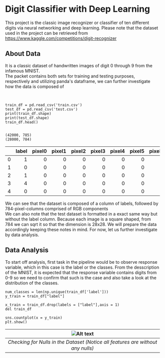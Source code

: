 # Digit Classifier with Deep Learning

This project is the classic image recognizer or classifier of ten different digits via neural networking and deep learning.
Please note that the dataset used in the project can be retrieved from <a href>https://www.kaggle.com/competitions/digit-recognizer

## About Data
<p>It is a classic dataset of handwritten images of digit 0 through 9 from the infamous MNIST.<br>
The packet contains both sets for training and testing purposes, respectively and utilizing panda's dataframe, we can further investigate how the data is composed of </p>
<br>
  
```python3
train_df = pd.read_csv('train.csv')
test_df = pd.read_csv('test.csv')
print(train_df.shape)
print(test_df.shape)
train_df.head()
  
```
```
(42000, 785)
(28000, 784)
```

  
|    |   label |   pixel0 |   pixel1 |   pixel2 |   pixel3 |   pixel4 |   pixel5 |   pixel6 |   pixel7 |   pixel8 |   pixel9 |   pixel10 |   pixel11 |   pixel12 |   pixel13 |   pixel14 |   pixel15 |   pixel16 |   pixel17 |   pixel18 |   pixel19 |   pixel20 |   pixel21 |   pixel22 |   pixel23 |   pixel24 |   pixel25 |   pixel26 |   pixel27 |   pixel28 |   pixel29 |   pixel30 |   pixel31 |   pixel32 |   pixel33 |   pixel34 |   pixel35 |   pixel36 |   pixel37 |   pixel38 |   pixel39 |   pixel40 |   pixel41 |   pixel42 |   pixel43 |   pixel44 |   pixel45 |   pixel46 |   pixel47 |   pixel48 |   pixel49 |   pixel50 |   pixel51 |   pixel52 |   pixel53 |   pixel54 |   pixel55 |   pixel56 |   pixel57 |   pixel58 |   pixel59 |   pixel60 |   pixel61 |   pixel62 |   pixel63 |   pixel64 |   pixel65 |   pixel66 |   pixel67 |   pixel68 |   pixel69 |   pixel70 |   pixel71 |   pixel72 |   pixel73 |   pixel74 |   pixel75 |   pixel76 |   pixel77 |   pixel78 |   pixel79 |   pixel80 |   pixel81 |   pixel82 |   pixel83 |   pixel84 |   pixel85 |   pixel86 |   pixel87 |   pixel88 |   pixel89 |   pixel90 |   pixel91 |   pixel92 |   pixel93 |   pixel94 |   pixel95 |   pixel96 |   pixel97 |   pixel98 |   pixel99 |   pixel100 |   pixel101 |   pixel102 |   pixel103 |   pixel104 |   pixel105 |   pixel106 |   pixel107 |   pixel108 |   pixel109 |   pixel110 |   pixel111 |   pixel112 |   pixel113 |   pixel114 |   pixel115 |   pixel116 |   pixel117 |   pixel118 |   pixel119 |   pixel120 |   pixel121 |   pixel122 |   pixel123 |   pixel124 |   pixel125 |   pixel126 |   pixel127 |   pixel128 |   pixel129 |   pixel130 |   pixel131 |   pixel132 |   pixel133 |   pixel134 |   pixel135 |   pixel136 |   pixel137 |   pixel138 |   pixel139 |   pixel140 |   pixel141 |   pixel142 |   pixel143 |   pixel144 |   pixel145 |   pixel146 |   pixel147 |   pixel148 |   pixel149 |   pixel150 |   pixel151 |   pixel152 |   pixel153 |   pixel154 |   pixel155 |   pixel156 |   pixel157 |   pixel158 |   pixel159 |   pixel160 |   pixel161 |   pixel162 |   pixel163 |   pixel164 |   pixel165 |   pixel166 |   pixel167 |   pixel168 |   pixel169 |   pixel170 |   pixel171 |   pixel172 |   pixel173 |   pixel174 |   pixel175 |   pixel176 |   pixel177 |   pixel178 |   pixel179 |   pixel180 |   pixel181 |   pixel182 |   pixel183 |   pixel184 |   pixel185 |   pixel186 |   pixel187 |   pixel188 |   pixel189 |   pixel190 |   pixel191 |   pixel192 |   pixel193 |   pixel194 |   pixel195 |   pixel196 |   pixel197 |   pixel198 |   pixel199 |   pixel200 |   pixel201 |   pixel202 |   pixel203 |   pixel204 |   pixel205 |   pixel206 |   pixel207 |   pixel208 |   pixel209 |   pixel210 |   pixel211 |   pixel212 |   pixel213 |   pixel214 |   pixel215 |   pixel216 |   pixel217 |   pixel218 |   pixel219 |   pixel220 |   pixel221 |   pixel222 |   pixel223 |   pixel224 |   pixel225 |   pixel226 |   pixel227 |   pixel228 |   pixel229 |   pixel230 |   pixel231 |   pixel232 |   pixel233 |   pixel234 |   pixel235 |   pixel236 |   pixel237 |   pixel238 |   pixel239 |   pixel240 |   pixel241 |   pixel242 |   pixel243 |   pixel244 |   pixel245 |   pixel246 |   pixel247 |   pixel248 |   pixel249 |   pixel250 |   pixel251 |   pixel252 |   pixel253 |   pixel254 |   pixel255 |   pixel256 |   pixel257 |   pixel258 |   pixel259 |   pixel260 |   pixel261 |   pixel262 |   pixel263 |   pixel264 |   pixel265 |   pixel266 |   pixel267 |   pixel268 |   pixel269 |   pixel270 |   pixel271 |   pixel272 |   pixel273 |   pixel274 |   pixel275 |   pixel276 |   pixel277 |   pixel278 |   pixel279 |   pixel280 |   pixel281 |   pixel282 |   pixel283 |   pixel284 |   pixel285 |   pixel286 |   pixel287 |   pixel288 |   pixel289 |   pixel290 |   pixel291 |   pixel292 |   pixel293 |   pixel294 |   pixel295 |   pixel296 |   pixel297 |   pixel298 |   pixel299 |   pixel300 |   pixel301 |   pixel302 |   pixel303 |   pixel304 |   pixel305 |   pixel306 |   pixel307 |   pixel308 |   pixel309 |   pixel310 |   pixel311 |   pixel312 |   pixel313 |   pixel314 |   pixel315 |   pixel316 |   pixel317 |   pixel318 |   pixel319 |   pixel320 |   pixel321 |   pixel322 |   pixel323 |   pixel324 |   pixel325 |   pixel326 |   pixel327 |   pixel328 |   pixel329 |   pixel330 |   pixel331 |   pixel332 |   pixel333 |   pixel334 |   pixel335 |   pixel336 |   pixel337 |   pixel338 |   pixel339 |   pixel340 |   pixel341 |   pixel342 |   pixel343 |   pixel344 |   pixel345 |   pixel346 |   pixel347 |   pixel348 |   pixel349 |   pixel350 |   pixel351 |   pixel352 |   pixel353 |   pixel354 |   pixel355 |   pixel356 |   pixel357 |   pixel358 |   pixel359 |   pixel360 |   pixel361 |   pixel362 |   pixel363 |   pixel364 |   pixel365 |   pixel366 |   pixel367 |   pixel368 |   pixel369 |   pixel370 |   pixel371 |   pixel372 |   pixel373 |   pixel374 |   pixel375 |   pixel376 |   pixel377 |   pixel378 |   pixel379 |   pixel380 |   pixel381 |   pixel382 |   pixel383 |   pixel384 |   pixel385 |   pixel386 |   pixel387 |   pixel388 |   pixel389 |   pixel390 |   pixel391 |   pixel392 |   pixel393 |   pixel394 |   pixel395 |   pixel396 |   pixel397 |   pixel398 |   pixel399 |   pixel400 |   pixel401 |   pixel402 |   pixel403 |   pixel404 |   pixel405 |   pixel406 |   pixel407 |   pixel408 |   pixel409 |   pixel410 |   pixel411 |   pixel412 |   pixel413 |   pixel414 |   pixel415 |   pixel416 |   pixel417 |   pixel418 |   pixel419 |   pixel420 |   pixel421 |   pixel422 |   pixel423 |   pixel424 |   pixel425 |   pixel426 |   pixel427 |   pixel428 |   pixel429 |   pixel430 |   pixel431 |   pixel432 |   pixel433 |   pixel434 |   pixel435 |   pixel436 |   pixel437 |   pixel438 |   pixel439 |   pixel440 |   pixel441 |   pixel442 |   pixel443 |   pixel444 |   pixel445 |   pixel446 |   pixel447 |   pixel448 |   pixel449 |   pixel450 |   pixel451 |   pixel452 |   pixel453 |   pixel454 |   pixel455 |   pixel456 |   pixel457 |   pixel458 |   pixel459 |   pixel460 |   pixel461 |   pixel462 |   pixel463 |   pixel464 |   pixel465 |   pixel466 |   pixel467 |   pixel468 |   pixel469 |   pixel470 |   pixel471 |   pixel472 |   pixel473 |   pixel474 |   pixel475 |   pixel476 |   pixel477 |   pixel478 |   pixel479 |   pixel480 |   pixel481 |   pixel482 |   pixel483 |   pixel484 |   pixel485 |   pixel486 |   pixel487 |   pixel488 |   pixel489 |   pixel490 |   pixel491 |   pixel492 |   pixel493 |   pixel494 |   pixel495 |   pixel496 |   pixel497 |   pixel498 |   pixel499 |   pixel500 |   pixel501 |   pixel502 |   pixel503 |   pixel504 |   pixel505 |   pixel506 |   pixel507 |   pixel508 |   pixel509 |   pixel510 |   pixel511 |   pixel512 |   pixel513 |   pixel514 |   pixel515 |   pixel516 |   pixel517 |   pixel518 |   pixel519 |   pixel520 |   pixel521 |   pixel522 |   pixel523 |   pixel524 |   pixel525 |   pixel526 |   pixel527 |   pixel528 |   pixel529 |   pixel530 |   pixel531 |   pixel532 |   pixel533 |   pixel534 |   pixel535 |   pixel536 |   pixel537 |   pixel538 |   pixel539 |   pixel540 |   pixel541 |   pixel542 |   pixel543 |   pixel544 |   pixel545 |   pixel546 |   pixel547 |   pixel548 |   pixel549 |   pixel550 |   pixel551 |   pixel552 |   pixel553 |   pixel554 |   pixel555 |   pixel556 |   pixel557 |   pixel558 |   pixel559 |   pixel560 |   pixel561 |   pixel562 |   pixel563 |   pixel564 |   pixel565 |   pixel566 |   pixel567 |   pixel568 |   pixel569 |   pixel570 |   pixel571 |   pixel572 |   pixel573 |   pixel574 |   pixel575 |   pixel576 |   pixel577 |   pixel578 |   pixel579 |   pixel580 |   pixel581 |   pixel582 |   pixel583 |   pixel584 |   pixel585 |   pixel586 |   pixel587 |   pixel588 |   pixel589 |   pixel590 |   pixel591 |   pixel592 |   pixel593 |   pixel594 |   pixel595 |   pixel596 |   pixel597 |   pixel598 |   pixel599 |   pixel600 |   pixel601 |   pixel602 |   pixel603 |   pixel604 |   pixel605 |   pixel606 |   pixel607 |   pixel608 |   pixel609 |   pixel610 |   pixel611 |   pixel612 |   pixel613 |   pixel614 |   pixel615 |   pixel616 |   pixel617 |   pixel618 |   pixel619 |   pixel620 |   pixel621 |   pixel622 |   pixel623 |   pixel624 |   pixel625 |   pixel626 |   pixel627 |   pixel628 |   pixel629 |   pixel630 |   pixel631 |   pixel632 |   pixel633 |   pixel634 |   pixel635 |   pixel636 |   pixel637 |   pixel638 |   pixel639 |   pixel640 |   pixel641 |   pixel642 |   pixel643 |   pixel644 |   pixel645 |   pixel646 |   pixel647 |   pixel648 |   pixel649 |   pixel650 |   pixel651 |   pixel652 |   pixel653 |   pixel654 |   pixel655 |   pixel656 |   pixel657 |   pixel658 |   pixel659 |   pixel660 |   pixel661 |   pixel662 |   pixel663 |   pixel664 |   pixel665 |   pixel666 |   pixel667 |   pixel668 |   pixel669 |   pixel670 |   pixel671 |   pixel672 |   pixel673 |   pixel674 |   pixel675 |   pixel676 |   pixel677 |   pixel678 |   pixel679 |   pixel680 |   pixel681 |   pixel682 |   pixel683 |   pixel684 |   pixel685 |   pixel686 |   pixel687 |   pixel688 |   pixel689 |   pixel690 |   pixel691 |   pixel692 |   pixel693 |   pixel694 |   pixel695 |   pixel696 |   pixel697 |   pixel698 |   pixel699 |   pixel700 |   pixel701 |   pixel702 |   pixel703 |   pixel704 |   pixel705 |   pixel706 |   pixel707 |   pixel708 |   pixel709 |   pixel710 |   pixel711 |   pixel712 |   pixel713 |   pixel714 |   pixel715 |   pixel716 |   pixel717 |   pixel718 |   pixel719 |   pixel720 |   pixel721 |   pixel722 |   pixel723 |   pixel724 |   pixel725 |   pixel726 |   pixel727 |   pixel728 |   pixel729 |   pixel730 |   pixel731 |   pixel732 |   pixel733 |   pixel734 |   pixel735 |   pixel736 |   pixel737 |   pixel738 |   pixel739 |   pixel740 |   pixel741 |   pixel742 |   pixel743 |   pixel744 |   pixel745 |   pixel746 |   pixel747 |   pixel748 |   pixel749 |   pixel750 |   pixel751 |   pixel752 |   pixel753 |   pixel754 |   pixel755 |   pixel756 |   pixel757 |   pixel758 |   pixel759 |   pixel760 |   pixel761 |   pixel762 |   pixel763 |   pixel764 |   pixel765 |   pixel766 |   pixel767 |   pixel768 |   pixel769 |   pixel770 |   pixel771 |   pixel772 |   pixel773 |   pixel774 |   pixel775 |   pixel776 |   pixel777 |   pixel778 |   pixel779 |   pixel780 |   pixel781 |   pixel782 |   pixel783 |
|---:|--------:|---------:|---------:|---------:|---------:|---------:|---------:|---------:|---------:|---------:|---------:|----------:|----------:|----------:|----------:|----------:|----------:|----------:|----------:|----------:|----------:|----------:|----------:|----------:|----------:|----------:|----------:|----------:|----------:|----------:|----------:|----------:|----------:|----------:|----------:|----------:|----------:|----------:|----------:|----------:|----------:|----------:|----------:|----------:|----------:|----------:|----------:|----------:|----------:|----------:|----------:|----------:|----------:|----------:|----------:|----------:|----------:|----------:|----------:|----------:|----------:|----------:|----------:|----------:|----------:|----------:|----------:|----------:|----------:|----------:|----------:|----------:|----------:|----------:|----------:|----------:|----------:|----------:|----------:|----------:|----------:|----------:|----------:|----------:|----------:|----------:|----------:|----------:|----------:|----------:|----------:|----------:|----------:|----------:|----------:|----------:|----------:|----------:|----------:|----------:|----------:|-----------:|-----------:|-----------:|-----------:|-----------:|-----------:|-----------:|-----------:|-----------:|-----------:|-----------:|-----------:|-----------:|-----------:|-----------:|-----------:|-----------:|-----------:|-----------:|-----------:|-----------:|-----------:|-----------:|-----------:|-----------:|-----------:|-----------:|-----------:|-----------:|-----------:|-----------:|-----------:|-----------:|-----------:|-----------:|-----------:|-----------:|-----------:|-----------:|-----------:|-----------:|-----------:|-----------:|-----------:|-----------:|-----------:|-----------:|-----------:|-----------:|-----------:|-----------:|-----------:|-----------:|-----------:|-----------:|-----------:|-----------:|-----------:|-----------:|-----------:|-----------:|-----------:|-----------:|-----------:|-----------:|-----------:|-----------:|-----------:|-----------:|-----------:|-----------:|-----------:|-----------:|-----------:|-----------:|-----------:|-----------:|-----------:|-----------:|-----------:|-----------:|-----------:|-----------:|-----------:|-----------:|-----------:|-----------:|-----------:|-----------:|-----------:|-----------:|-----------:|-----------:|-----------:|-----------:|-----------:|-----------:|-----------:|-----------:|-----------:|-----------:|-----------:|-----------:|-----------:|-----------:|-----------:|-----------:|-----------:|-----------:|-----------:|-----------:|-----------:|-----------:|-----------:|-----------:|-----------:|-----------:|-----------:|-----------:|-----------:|-----------:|-----------:|-----------:|-----------:|-----------:|-----------:|-----------:|-----------:|-----------:|-----------:|-----------:|-----------:|-----------:|-----------:|-----------:|-----------:|-----------:|-----------:|-----------:|-----------:|-----------:|-----------:|-----------:|-----------:|-----------:|-----------:|-----------:|-----------:|-----------:|-----------:|-----------:|-----------:|-----------:|-----------:|-----------:|-----------:|-----------:|-----------:|-----------:|-----------:|-----------:|-----------:|-----------:|-----------:|-----------:|-----------:|-----------:|-----------:|-----------:|-----------:|-----------:|-----------:|-----------:|-----------:|-----------:|-----------:|-----------:|-----------:|-----------:|-----------:|-----------:|-----------:|-----------:|-----------:|-----------:|-----------:|-----------:|-----------:|-----------:|-----------:|-----------:|-----------:|-----------:|-----------:|-----------:|-----------:|-----------:|-----------:|-----------:|-----------:|-----------:|-----------:|-----------:|-----------:|-----------:|-----------:|-----------:|-----------:|-----------:|-----------:|-----------:|-----------:|-----------:|-----------:|-----------:|-----------:|-----------:|-----------:|-----------:|-----------:|-----------:|-----------:|-----------:|-----------:|-----------:|-----------:|-----------:|-----------:|-----------:|-----------:|-----------:|-----------:|-----------:|-----------:|-----------:|-----------:|-----------:|-----------:|-----------:|-----------:|-----------:|-----------:|-----------:|-----------:|-----------:|-----------:|-----------:|-----------:|-----------:|-----------:|-----------:|-----------:|-----------:|-----------:|-----------:|-----------:|-----------:|-----------:|-----------:|-----------:|-----------:|-----------:|-----------:|-----------:|-----------:|-----------:|-----------:|-----------:|-----------:|-----------:|-----------:|-----------:|-----------:|-----------:|-----------:|-----------:|-----------:|-----------:|-----------:|-----------:|-----------:|-----------:|-----------:|-----------:|-----------:|-----------:|-----------:|-----------:|-----------:|-----------:|-----------:|-----------:|-----------:|-----------:|-----------:|-----------:|-----------:|-----------:|-----------:|-----------:|-----------:|-----------:|-----------:|-----------:|-----------:|-----------:|-----------:|-----------:|-----------:|-----------:|-----------:|-----------:|-----------:|-----------:|-----------:|-----------:|-----------:|-----------:|-----------:|-----------:|-----------:|-----------:|-----------:|-----------:|-----------:|-----------:|-----------:|-----------:|-----------:|-----------:|-----------:|-----------:|-----------:|-----------:|-----------:|-----------:|-----------:|-----------:|-----------:|-----------:|-----------:|-----------:|-----------:|-----------:|-----------:|-----------:|-----------:|-----------:|-----------:|-----------:|-----------:|-----------:|-----------:|-----------:|-----------:|-----------:|-----------:|-----------:|-----------:|-----------:|-----------:|-----------:|-----------:|-----------:|-----------:|-----------:|-----------:|-----------:|-----------:|-----------:|-----------:|-----------:|-----------:|-----------:|-----------:|-----------:|-----------:|-----------:|-----------:|-----------:|-----------:|-----------:|-----------:|-----------:|-----------:|-----------:|-----------:|-----------:|-----------:|-----------:|-----------:|-----------:|-----------:|-----------:|-----------:|-----------:|-----------:|-----------:|-----------:|-----------:|-----------:|-----------:|-----------:|-----------:|-----------:|-----------:|-----------:|-----------:|-----------:|-----------:|-----------:|-----------:|-----------:|-----------:|-----------:|-----------:|-----------:|-----------:|-----------:|-----------:|-----------:|-----------:|-----------:|-----------:|-----------:|-----------:|-----------:|-----------:|-----------:|-----------:|-----------:|-----------:|-----------:|-----------:|-----------:|-----------:|-----------:|-----------:|-----------:|-----------:|-----------:|-----------:|-----------:|-----------:|-----------:|-----------:|-----------:|-----------:|-----------:|-----------:|-----------:|-----------:|-----------:|-----------:|-----------:|-----------:|-----------:|-----------:|-----------:|-----------:|-----------:|-----------:|-----------:|-----------:|-----------:|-----------:|-----------:|-----------:|-----------:|-----------:|-----------:|-----------:|-----------:|-----------:|-----------:|-----------:|-----------:|-----------:|-----------:|-----------:|-----------:|-----------:|-----------:|-----------:|-----------:|-----------:|-----------:|-----------:|-----------:|-----------:|-----------:|-----------:|-----------:|-----------:|-----------:|-----------:|-----------:|-----------:|-----------:|-----------:|-----------:|-----------:|-----------:|-----------:|-----------:|-----------:|-----------:|-----------:|-----------:|-----------:|-----------:|-----------:|-----------:|-----------:|-----------:|-----------:|-----------:|-----------:|-----------:|-----------:|-----------:|-----------:|-----------:|-----------:|-----------:|-----------:|-----------:|-----------:|-----------:|-----------:|-----------:|-----------:|-----------:|-----------:|-----------:|-----------:|-----------:|-----------:|-----------:|-----------:|-----------:|-----------:|-----------:|-----------:|-----------:|-----------:|-----------:|-----------:|-----------:|-----------:|-----------:|-----------:|-----------:|-----------:|-----------:|-----------:|-----------:|-----------:|-----------:|-----------:|-----------:|-----------:|-----------:|-----------:|-----------:|-----------:|-----------:|-----------:|-----------:|-----------:|-----------:|-----------:|-----------:|-----------:|-----------:|-----------:|-----------:|-----------:|-----------:|-----------:|-----------:|-----------:|-----------:|-----------:|-----------:|-----------:|-----------:|-----------:|-----------:|-----------:|-----------:|-----------:|-----------:|-----------:|-----------:|-----------:|-----------:|-----------:|-----------:|-----------:|-----------:|-----------:|-----------:|-----------:|-----------:|-----------:|-----------:|-----------:|-----------:|-----------:|-----------:|-----------:|-----------:|-----------:|-----------:|-----------:|-----------:|-----------:|-----------:|-----------:|-----------:|-----------:|-----------:|-----------:|-----------:|-----------:|-----------:|-----------:|-----------:|-----------:|-----------:|-----------:|-----------:|-----------:|-----------:|-----------:|-----------:|-----------:|-----------:|-----------:|-----------:|-----------:|-----------:|-----------:|-----------:|-----------:|-----------:|-----------:|-----------:|-----------:|-----------:|-----------:|-----------:|-----------:|-----------:|-----------:|-----------:|-----------:|-----------:|-----------:|-----------:|-----------:|-----------:|-----------:|-----------:|-----------:|-----------:|-----------:|-----------:|-----------:|-----------:|-----------:|-----------:|-----------:|-----------:|-----------:|-----------:|-----------:|-----------:|-----------:|-----------:|-----------:|-----------:|-----------:|
|  0 |       1 |        0 |        0 |        0 |        0 |        0 |        0 |        0 |        0 |        0 |        0 |         0 |         0 |         0 |         0 |         0 |         0 |         0 |         0 |         0 |         0 |         0 |         0 |         0 |         0 |         0 |         0 |         0 |         0 |         0 |         0 |         0 |         0 |         0 |         0 |         0 |         0 |         0 |         0 |         0 |         0 |         0 |         0 |         0 |         0 |         0 |         0 |         0 |         0 |         0 |         0 |         0 |         0 |         0 |         0 |         0 |         0 |         0 |         0 |         0 |         0 |         0 |         0 |         0 |         0 |         0 |         0 |         0 |         0 |         0 |         0 |         0 |         0 |         0 |         0 |         0 |         0 |         0 |         0 |         0 |         0 |         0 |         0 |         0 |         0 |         0 |         0 |         0 |         0 |         0 |         0 |         0 |         0 |         0 |         0 |         0 |         0 |         0 |         0 |         0 |         0 |          0 |          0 |          0 |          0 |          0 |          0 |          0 |          0 |          0 |          0 |          0 |          0 |          0 |          0 |          0 |          0 |          0 |          0 |          0 |          0 |          0 |          0 |          0 |          0 |          0 |          0 |          0 |          0 |          0 |          0 |          0 |          0 |        188 |        255 |         94 |          0 |          0 |          0 |          0 |          0 |          0 |          0 |          0 |          0 |          0 |          0 |          0 |          0 |          0 |          0 |          0 |          0 |          0 |          0 |          0 |          0 |          0 |          0 |          0 |        191 |        250 |        253 |         93 |          0 |          0 |          0 |          0 |          0 |          0 |          0 |          0 |          0 |          0 |          0 |          0 |          0 |          0 |          0 |          0 |          0 |          0 |          0 |          0 |          0 |          0 |          0 |        123 |        248 |        253 |        167 |         10 |          0 |          0 |          0 |          0 |          0 |          0 |          0 |          0 |          0 |          0 |          0 |          0 |          0 |          0 |          0 |          0 |          0 |          0 |          0 |          0 |          0 |          0 |         80 |        247 |        253 |        208 |         13 |          0 |          0 |          0 |          0 |          0 |          0 |          0 |          0 |          0 |          0 |          0 |          0 |          0 |          0 |          0 |          0 |          0 |          0 |          0 |          0 |          0 |          0 |         29 |        207 |        253 |        235 |         77 |          0 |          0 |          0 |          0 |          0 |          0 |          0 |          0 |          0 |          0 |          0 |          0 |          0 |          0 |          0 |          0 |          0 |          0 |          0 |          0 |          0 |          0 |         54 |        209 |        253 |        253 |         88 |          0 |          0 |          0 |          0 |          0 |          0 |          0 |          0 |          0 |          0 |          0 |          0 |          0 |          0 |          0 |          0 |          0 |          0 |          0 |          0 |          0 |          0 |         93 |        254 |        253 |        238 |        170 |         17 |          0 |          0 |          0 |          0 |          0 |          0 |          0 |          0 |          0 |          0 |          0 |          0 |          0 |          0 |          0 |          0 |          0 |          0 |          0 |          0 |          0 |         23 |        210 |        254 |        253 |        159 |          0 |          0 |          0 |          0 |          0 |          0 |          0 |          0 |          0 |          0 |          0 |          0 |          0 |          0 |          0 |          0 |          0 |          0 |          0 |          0 |          0 |          0 |         16 |        209 |        253 |        254 |        240 |         81 |          0 |          0 |          0 |          0 |          0 |          0 |          0 |          0 |          0 |          0 |          0 |          0 |          0 |          0 |          0 |          0 |          0 |          0 |          0 |          0 |          0 |          0 |         27 |        253 |        253 |        254 |         13 |          0 |          0 |          0 |          0 |          0 |          0 |          0 |          0 |          0 |          0 |          0 |          0 |          0 |          0 |          0 |          0 |          0 |          0 |          0 |          0 |          0 |          0 |         20 |        206 |        254 |        254 |        198 |          7 |          0 |          0 |          0 |          0 |          0 |          0 |          0 |          0 |          0 |          0 |          0 |          0 |          0 |          0 |          0 |          0 |          0 |          0 |          0 |          0 |          0 |          0 |        168 |        253 |        253 |        196 |          7 |          0 |          0 |          0 |          0 |          0 |          0 |          0 |          0 |          0 |          0 |          0 |          0 |          0 |          0 |          0 |          0 |          0 |          0 |          0 |          0 |          0 |          0 |         20 |        203 |        253 |        248 |         76 |          0 |          0 |          0 |          0 |          0 |          0 |          0 |          0 |          0 |          0 |          0 |          0 |          0 |          0 |          0 |          0 |          0 |          0 |          0 |          0 |          0 |          0 |         22 |        188 |        253 |        245 |         93 |          0 |          0 |          0 |          0 |          0 |          0 |          0 |          0 |          0 |          0 |          0 |          0 |          0 |          0 |          0 |          0 |          0 |          0 |          0 |          0 |          0 |          0 |          0 |        103 |        253 |        253 |        191 |          0 |          0 |          0 |          0 |          0 |          0 |          0 |          0 |          0 |          0 |          0 |          0 |          0 |          0 |          0 |          0 |          0 |          0 |          0 |          0 |          0 |          0 |          0 |         89 |        240 |        253 |        195 |         25 |          0 |          0 |          0 |          0 |          0 |          0 |          0 |          0 |          0 |          0 |          0 |          0 |          0 |          0 |          0 |          0 |          0 |          0 |          0 |          0 |          0 |          0 |         15 |        220 |        253 |        253 |         80 |          0 |          0 |          0 |          0 |          0 |          0 |          0 |          0 |          0 |          0 |          0 |          0 |          0 |          0 |          0 |          0 |          0 |          0 |          0 |          0 |          0 |          0 |          0 |         94 |        253 |        253 |        253 |         94 |          0 |          0 |          0 |          0 |          0 |          0 |          0 |          0 |          0 |          0 |          0 |          0 |          0 |          0 |          0 |          0 |          0 |          0 |          0 |          0 |          0 |          0 |          0 |         89 |        251 |        253 |        250 |        131 |          0 |          0 |          0 |          0 |          0 |          0 |          0 |          0 |          0 |          0 |          0 |          0 |          0 |          0 |          0 |          0 |          0 |          0 |          0 |          0 |          0 |          0 |          0 |          0 |        214 |        218 |         95 |          0 |          0 |          0 |          0 |          0 |          0 |          0 |          0 |          0 |          0 |          0 |          0 |          0 |          0 |          0 |          0 |          0 |          0 |          0 |          0 |          0 |          0 |          0 |          0 |          0 |          0 |          0 |          0 |          0 |          0 |          0 |          0 |          0 |          0 |          0 |          0 |          0 |          0 |          0 |          0 |          0 |          0 |          0 |          0 |          0 |          0 |          0 |          0 |          0 |          0 |          0 |          0 |          0 |          0 |          0 |          0 |          0 |          0 |          0 |          0 |          0 |          0 |          0 |          0 |          0 |          0 |          0 |          0 |          0 |          0 |          0 |          0 |          0 |          0 |          0 |          0 |          0 |          0 |          0 |          0 |          0 |          0 |          0 |          0 |          0 |          0 |          0 |          0 |          0 |          0 |          0 |          0 |          0 |          0 |          0 |          0 |          0 |          0 |          0 |          0 |          0 |          0 |          0 |          0 |          0 |          0 |          0 |          0 |          0 |          0 |          0 |          0 |          0 |          0 |          0 |          0 |          0 |          0 |          0 |          0 |          0 |          0 |          0 |          0 |          0 |          0 |          0 |          0 |          0 |
|  1 |       0 |        0 |        0 |        0 |        0 |        0 |        0 |        0 |        0 |        0 |        0 |         0 |         0 |         0 |         0 |         0 |         0 |         0 |         0 |         0 |         0 |         0 |         0 |         0 |         0 |         0 |         0 |         0 |         0 |         0 |         0 |         0 |         0 |         0 |         0 |         0 |         0 |         0 |         0 |         0 |         0 |         0 |         0 |         0 |         0 |         0 |         0 |         0 |         0 |         0 |         0 |         0 |         0 |         0 |         0 |         0 |         0 |         0 |         0 |         0 |         0 |         0 |         0 |         0 |         0 |         0 |         0 |         0 |         0 |         0 |         0 |         0 |         0 |         0 |         0 |         0 |         0 |         0 |         0 |         0 |         0 |         0 |         0 |         0 |         0 |         0 |         0 |         0 |         0 |         0 |         0 |         0 |         0 |         0 |         0 |         0 |         0 |         0 |         0 |         0 |         0 |          0 |          0 |          0 |          0 |          0 |          0 |          0 |          0 |          0 |          0 |          0 |          0 |          0 |          0 |          0 |          0 |          0 |          0 |          0 |          0 |          0 |          0 |         18 |         30 |        137 |        137 |        192 |         86 |         72 |          1 |          0 |          0 |          0 |          0 |          0 |          0 |          0 |          0 |          0 |          0 |          0 |          0 |          0 |          0 |          0 |          0 |          0 |          0 |         13 |         86 |        250 |        254 |        254 |        254 |        254 |        217 |        246 |        151 |         32 |          0 |          0 |          0 |          0 |          0 |          0 |          0 |          0 |          0 |          0 |          0 |          0 |          0 |          0 |          0 |          0 |         16 |        179 |        254 |        254 |        254 |        254 |        254 |        254 |        254 |        254 |        254 |        231 |         54 |         15 |          0 |          0 |          0 |          0 |          0 |          0 |          0 |          0 |          0 |          0 |          0 |          0 |          0 |          0 |         72 |        254 |        254 |        254 |        254 |        254 |        254 |        254 |        254 |        254 |        254 |        254 |        254 |        104 |          0 |          0 |          0 |          0 |          0 |          0 |          0 |          0 |          0 |          0 |          0 |          0 |          0 |         61 |        191 |        254 |        254 |        254 |        254 |        254 |        109 |         83 |        199 |        254 |        254 |        254 |        254 |        243 |         85 |          0 |          0 |          0 |          0 |          0 |          0 |          0 |          0 |          0 |          0 |          0 |          0 |        172 |        254 |        254 |        254 |        202 |        147 |        147 |         45 |          0 |         11 |         29 |        200 |        254 |        254 |        254 |        171 |          0 |          0 |          0 |          0 |          0 |          0 |          0 |          0 |          0 |          0 |          0 |          1 |        174 |        254 |        254 |         89 |         67 |          0 |          0 |          0 |          0 |          0 |          0 |        128 |        252 |        254 |        254 |        212 |         76 |          0 |          0 |          0 |          0 |          0 |          0 |          0 |          0 |          0 |          0 |         47 |        254 |        254 |        254 |         29 |          0 |          0 |          0 |          0 |          0 |          0 |          0 |          0 |         83 |        254 |        254 |        254 |        153 |          0 |          0 |          0 |          0 |          0 |          0 |          0 |          0 |          0 |          0 |         80 |        254 |        254 |        240 |         24 |          0 |          0 |          0 |          0 |          0 |          0 |          0 |          0 |         25 |        240 |        254 |        254 |        153 |          0 |          0 |          0 |          0 |          0 |          0 |          0 |          0 |          0 |          0 |         64 |        254 |        254 |        186 |          7 |          0 |          0 |          0 |          0 |          0 |          0 |          0 |          0 |          0 |        166 |        254 |        254 |        224 |         12 |          0 |          0 |          0 |          0 |          0 |          0 |          0 |          0 |         14 |        232 |        254 |        254 |        254 |         29 |          0 |          0 |          0 |          0 |          0 |          0 |          0 |          0 |          0 |         75 |        254 |        254 |        254 |         17 |          0 |          0 |          0 |          0 |          0 |          0 |          0 |          0 |         18 |        254 |        254 |        254 |        254 |         29 |          0 |          0 |          0 |          0 |          0 |          0 |          0 |          0 |          0 |         48 |        254 |        254 |        254 |         17 |          0 |          0 |          0 |          0 |          0 |          0 |          0 |          0 |          2 |        163 |        254 |        254 |        254 |         29 |          0 |          0 |          0 |          0 |          0 |          0 |          0 |          0 |          0 |         48 |        254 |        254 |        254 |         17 |          0 |          0 |          0 |          0 |          0 |          0 |          0 |          0 |          0 |         94 |        254 |        254 |        254 |        200 |         12 |          0 |          0 |          0 |          0 |          0 |          0 |          0 |         16 |        209 |        254 |        254 |        150 |          1 |          0 |          0 |          0 |          0 |          0 |          0 |          0 |          0 |          0 |         15 |        206 |        254 |        254 |        254 |        202 |         66 |          0 |          0 |          0 |          0 |          0 |         21 |        161 |        254 |        254 |        245 |         31 |          0 |          0 |          0 |          0 |          0 |          0 |          0 |          0 |          0 |          0 |          0 |         60 |        212 |        254 |        254 |        254 |        194 |         48 |         48 |         34 |         41 |         48 |        209 |        254 |        254 |        254 |        171 |          0 |          0 |          0 |          0 |          0 |          0 |          0 |          0 |          0 |          0 |          0 |          0 |          0 |         86 |        243 |        254 |        254 |        254 |        254 |        254 |        233 |        243 |        254 |        254 |        254 |        254 |        254 |         86 |          0 |          0 |          0 |          0 |          0 |          0 |          0 |          0 |          0 |          0 |          0 |          0 |          0 |          0 |        114 |        254 |        254 |        254 |        254 |        254 |        254 |        254 |        254 |        254 |        254 |        239 |         86 |         11 |          0 |          0 |          0 |          0 |          0 |          0 |          0 |          0 |          0 |          0 |          0 |          0 |          0 |          0 |         13 |        182 |        254 |        254 |        254 |        254 |        254 |        254 |        254 |        254 |        243 |         70 |          0 |          0 |          0 |          0 |          0 |          0 |          0 |          0 |          0 |          0 |          0 |          0 |          0 |          0 |          0 |          0 |          0 |          8 |         76 |        146 |        254 |        255 |        254 |        255 |        146 |         19 |         15 |          0 |          0 |          0 |          0 |          0 |          0 |          0 |          0 |          0 |          0 |          0 |          0 |          0 |          0 |          0 |          0 |          0 |          0 |          0 |          0 |          0 |          0 |          0 |          0 |          0 |          0 |          0 |          0 |          0 |          0 |          0 |          0 |          0 |          0 |          0 |          0 |          0 |          0 |          0 |          0 |          0 |          0 |          0 |          0 |          0 |          0 |          0 |          0 |          0 |          0 |          0 |          0 |          0 |          0 |          0 |          0 |          0 |          0 |          0 |          0 |          0 |          0 |          0 |          0 |          0 |          0 |          0 |          0 |          0 |          0 |          0 |          0 |          0 |          0 |          0 |          0 |          0 |          0 |          0 |          0 |          0 |          0 |          0 |          0 |          0 |          0 |          0 |          0 |          0 |          0 |          0 |          0 |          0 |          0 |          0 |          0 |          0 |          0 |          0 |          0 |          0 |          0 |          0 |          0 |          0 |          0 |          0 |          0 |          0 |          0 |          0 |          0 |          0 |          0 |          0 |          0 |          0 |          0 |          0 |          0 |          0 |
|  2 |       1 |        0 |        0 |        0 |        0 |        0 |        0 |        0 |        0 |        0 |        0 |         0 |         0 |         0 |         0 |         0 |         0 |         0 |         0 |         0 |         0 |         0 |         0 |         0 |         0 |         0 |         0 |         0 |         0 |         0 |         0 |         0 |         0 |         0 |         0 |         0 |         0 |         0 |         0 |         0 |         0 |         0 |         0 |         0 |         0 |         0 |         0 |         0 |         0 |         0 |         0 |         0 |         0 |         0 |         0 |         0 |         0 |         0 |         0 |         0 |         0 |         0 |         0 |         0 |         0 |         0 |         0 |         0 |         0 |         0 |         0 |         0 |         0 |         0 |         0 |         0 |         0 |         0 |         0 |         0 |         0 |         0 |         0 |         0 |         0 |         0 |         0 |         0 |         0 |         0 |         0 |         0 |         0 |         0 |         0 |         0 |         0 |         0 |         0 |         0 |         0 |          0 |          0 |          0 |          0 |          0 |          0 |          0 |          0 |          0 |          0 |          0 |          0 |          0 |          0 |          0 |          0 |          0 |          0 |          0 |          0 |          0 |          0 |          0 |          0 |          3 |        141 |        139 |          3 |          0 |          0 |          0 |          0 |          0 |          0 |          0 |          0 |          0 |          0 |          0 |          0 |          0 |          0 |          0 |          0 |          0 |          0 |          0 |          0 |          0 |          0 |          0 |          0 |          9 |        254 |        254 |          8 |          0 |          0 |          0 |          0 |          0 |          0 |          0 |          0 |          0 |          0 |          0 |          0 |          0 |          0 |          0 |          0 |          0 |          0 |          0 |          0 |          0 |          0 |          0 |          0 |          9 |        254 |        254 |          8 |          0 |          0 |          0 |          0 |          0 |          0 |          0 |          0 |          0 |          0 |          0 |          0 |          0 |          0 |          0 |          0 |          0 |          0 |          0 |          0 |          0 |          0 |          0 |          0 |          9 |        254 |        254 |        106 |          0 |          0 |          0 |          0 |          0 |          0 |          0 |          0 |          0 |          0 |          0 |          0 |          0 |          0 |          0 |          0 |          0 |          0 |          0 |          0 |          0 |          0 |          0 |          0 |          9 |        254 |        254 |        184 |          0 |          0 |          0 |          0 |          0 |          0 |          0 |          0 |          0 |          0 |          0 |          0 |          0 |          0 |          0 |          0 |          0 |          0 |          0 |          0 |          0 |          0 |          0 |          0 |          9 |        254 |        254 |        184 |          0 |          0 |          0 |          0 |          0 |          0 |          0 |          0 |          0 |          0 |          0 |          0 |          0 |          0 |          0 |          0 |          0 |          0 |          0 |          0 |          0 |          0 |          0 |          0 |          9 |        254 |        254 |        184 |          0 |          0 |          0 |          0 |          0 |          0 |          0 |          0 |          0 |          0 |          0 |          0 |          0 |          0 |          0 |          0 |          0 |          0 |          0 |          0 |          0 |          0 |          0 |          0 |          6 |        185 |        254 |        184 |          0 |          0 |          0 |          0 |          0 |          0 |          0 |          0 |          0 |          0 |          0 |          0 |          0 |          0 |          0 |          0 |          0 |          0 |          0 |          0 |          0 |          0 |          0 |          0 |          0 |         89 |        254 |        184 |          0 |          0 |          0 |          0 |          0 |          0 |          0 |          0 |          0 |          0 |          0 |          0 |          0 |          0 |          0 |          0 |          0 |          0 |          0 |          0 |          0 |          0 |          0 |          0 |          4 |        146 |        254 |        184 |          0 |          0 |          0 |          0 |          0 |          0 |          0 |          0 |          0 |          0 |          0 |          0 |          0 |          0 |          0 |          0 |          0 |          0 |          0 |          0 |          0 |          0 |          0 |          0 |          9 |        254 |        254 |        184 |          0 |          0 |          0 |          0 |          0 |          0 |          0 |          0 |          0 |          0 |          0 |          0 |          0 |          0 |          0 |          0 |          0 |          0 |          0 |          0 |          0 |          0 |          0 |          0 |          9 |        254 |        254 |        184 |          0 |          0 |          0 |          0 |          0 |          0 |          0 |          0 |          0 |          0 |          0 |          0 |          0 |          0 |          0 |          0 |          0 |          0 |          0 |          0 |          0 |          0 |          0 |          0 |          9 |        254 |        254 |        184 |          0 |          0 |          0 |          0 |          0 |          0 |          0 |          0 |          0 |          0 |          0 |          0 |          0 |          0 |          0 |          0 |          0 |          0 |          0 |          0 |          0 |          0 |          0 |          0 |          9 |        254 |        254 |        184 |          0 |          0 |          0 |          0 |          0 |          0 |          0 |          0 |          0 |          0 |          0 |          0 |          0 |          0 |          0 |          0 |          0 |          0 |          0 |          0 |          0 |          0 |          0 |          0 |          9 |        254 |        254 |        184 |          0 |          0 |          0 |          0 |          0 |          0 |          0 |          0 |          0 |          0 |          0 |          0 |          0 |          0 |          0 |          0 |          0 |          0 |          0 |          0 |          0 |          0 |          0 |          0 |        156 |        254 |        254 |        184 |          0 |          0 |          0 |          0 |          0 |          0 |          0 |          0 |          0 |          0 |          0 |          0 |          0 |          0 |          0 |          0 |          0 |          0 |          0 |          0 |          0 |          0 |          0 |          0 |        185 |        255 |        255 |        184 |          0 |          0 |          0 |          0 |          0 |          0 |          0 |          0 |          0 |          0 |          0 |          0 |          0 |          0 |          0 |          0 |          0 |          0 |          0 |          0 |          0 |          0 |          0 |          0 |        185 |        254 |        254 |        184 |          0 |          0 |          0 |          0 |          0 |          0 |          0 |          0 |          0 |          0 |          0 |          0 |          0 |          0 |          0 |          0 |          0 |          0 |          0 |          0 |          0 |          0 |          0 |          0 |        185 |        254 |        254 |        184 |          0 |          0 |          0 |          0 |          0 |          0 |          0 |          0 |          0 |          0 |          0 |          0 |          0 |          0 |          0 |          0 |          0 |          0 |          0 |          0 |          0 |          0 |          0 |          0 |         63 |        254 |        254 |         62 |          0 |          0 |          0 |          0 |          0 |          0 |          0 |          0 |          0 |          0 |          0 |          0 |          0 |          0 |          0 |          0 |          0 |          0 |          0 |          0 |          0 |          0 |          0 |          0 |          0 |          0 |          0 |          0 |          0 |          0 |          0 |          0 |          0 |          0 |          0 |          0 |          0 |          0 |          0 |          0 |          0 |          0 |          0 |          0 |          0 |          0 |          0 |          0 |          0 |          0 |          0 |          0 |          0 |          0 |          0 |          0 |          0 |          0 |          0 |          0 |          0 |          0 |          0 |          0 |          0 |          0 |          0 |          0 |          0 |          0 |          0 |          0 |          0 |          0 |          0 |          0 |          0 |          0 |          0 |          0 |          0 |          0 |          0 |          0 |          0 |          0 |          0 |          0 |          0 |          0 |          0 |          0 |          0 |          0 |          0 |          0 |          0 |          0 |          0 |          0 |          0 |          0 |          0 |          0 |          0 |          0 |          0 |          0 |          0 |          0 |          0 |          0 |          0 |          0 |          0 |          0 |          0 |          0 |          0 |          0 |          0 |          0 |          0 |          0 |
|  3 |       4 |        0 |        0 |        0 |        0 |        0 |        0 |        0 |        0 |        0 |        0 |         0 |         0 |         0 |         0 |         0 |         0 |         0 |         0 |         0 |         0 |         0 |         0 |         0 |         0 |         0 |         0 |         0 |         0 |         0 |         0 |         0 |         0 |         0 |         0 |         0 |         0 |         0 |         0 |         0 |         0 |         0 |         0 |         0 |         0 |         0 |         0 |         0 |         0 |         0 |         0 |         0 |         0 |         0 |         0 |         0 |         0 |         0 |         0 |         0 |         0 |         0 |         0 |         0 |         0 |         0 |         0 |         0 |         0 |         0 |         0 |         0 |         0 |         0 |         0 |         0 |         0 |         0 |         0 |         0 |         0 |         0 |         0 |         0 |         0 |         0 |         0 |         0 |         0 |         0 |         0 |         0 |         0 |         0 |         0 |         0 |         0 |         0 |         0 |         0 |         0 |          0 |          0 |          0 |          0 |          0 |          0 |          0 |          0 |          0 |          0 |          0 |          0 |          0 |          0 |          0 |          0 |          0 |          0 |          0 |          0 |          0 |          0 |          0 |          0 |          0 |          0 |          0 |          0 |          0 |          0 |          0 |          0 |          0 |          0 |          0 |          0 |          0 |          0 |          0 |          0 |          0 |          0 |          0 |          0 |          0 |          0 |        220 |        179 |          6 |          0 |          0 |          0 |          0 |          0 |          0 |          0 |          0 |          9 |         77 |          0 |          0 |          0 |          0 |          0 |          0 |          0 |          0 |          0 |          0 |          0 |          0 |          0 |          0 |          0 |         28 |        247 |         17 |          0 |          0 |          0 |          0 |          0 |          0 |          0 |          0 |         27 |        202 |          0 |          0 |          0 |          0 |          0 |          0 |          0 |          0 |          0 |          0 |          0 |          0 |          0 |          0 |          0 |          0 |        242 |        155 |          0 |          0 |          0 |          0 |          0 |          0 |          0 |          0 |         27 |        254 |         63 |          0 |          0 |          0 |          0 |          0 |          0 |          0 |          0 |          0 |          0 |          0 |          0 |          0 |          0 |          0 |        160 |        207 |          6 |          0 |          0 |          0 |          0 |          0 |          0 |          0 |         27 |        254 |         65 |          0 |          0 |          0 |          0 |          0 |          0 |          0 |          0 |          0 |          0 |          0 |          0 |          0 |          0 |          0 |        127 |        254 |         21 |          0 |          0 |          0 |          0 |          0 |          0 |          0 |         20 |        239 |         65 |          0 |          0 |          0 |          0 |          0 |          0 |          0 |          0 |          0 |          0 |          0 |          0 |          0 |          0 |          0 |         77 |        254 |         21 |          0 |          0 |          0 |          0 |          0 |          0 |          0 |          0 |        195 |         65 |          0 |          0 |          0 |          0 |          0 |          0 |          0 |          0 |          0 |          0 |          0 |          0 |          0 |          0 |          0 |         70 |        254 |         21 |          0 |          0 |          0 |          0 |          0 |          0 |          0 |          0 |        195 |        142 |          0 |          0 |          0 |          0 |          0 |          0 |          0 |          0 |          0 |          0 |          0 |          0 |          0 |          0 |          0 |         56 |        251 |         21 |          0 |          0 |          0 |          0 |          0 |          0 |          0 |          0 |        195 |        227 |          0 |          0 |          0 |          0 |          0 |          0 |          0 |          0 |          0 |          0 |          0 |          0 |          0 |          0 |          0 |          0 |        222 |        153 |          5 |          0 |          0 |          0 |          0 |          0 |          0 |          0 |        120 |        240 |         13 |          0 |          0 |          0 |          0 |          0 |          0 |          0 |          0 |          0 |          0 |          0 |          0 |          0 |          0 |          0 |         67 |        251 |         40 |          0 |          0 |          0 |          0 |          0 |          0 |          0 |         94 |        255 |         69 |          0 |          0 |          0 |          0 |          0 |          0 |          0 |          0 |          0 |          0 |          0 |          0 |          0 |          0 |          0 |          0 |        234 |        184 |          0 |          0 |          0 |          0 |          0 |          0 |          0 |         19 |        245 |         69 |          0 |          0 |          0 |          0 |          0 |          0 |          0 |          0 |          0 |          0 |          0 |          0 |          0 |          0 |          0 |          0 |        234 |        169 |          0 |          0 |          0 |          0 |          0 |          0 |          0 |          3 |        199 |        182 |         10 |          0 |          0 |          0 |          0 |          0 |          0 |          0 |          0 |          0 |          0 |          0 |          0 |          0 |          0 |          0 |        154 |        205 |          4 |          0 |          0 |         26 |         72 |        128 |        203 |        208 |        254 |        254 |        131 |          0 |          0 |          0 |          0 |          0 |          0 |          0 |          0 |          0 |          0 |          0 |          0 |          0 |          0 |          0 |         61 |        254 |        129 |        113 |        186 |        245 |        251 |        189 |         75 |         56 |        136 |        254 |         73 |          0 |          0 |          0 |          0 |          0 |          0 |          0 |          0 |          0 |          0 |          0 |          0 |          0 |          0 |          0 |         15 |        216 |        233 |        233 |        159 |        104 |         52 |          0 |          0 |          0 |         38 |        254 |         73 |          0 |          0 |          0 |          0 |          0 |          0 |          0 |          0 |          0 |          0 |          0 |          0 |          0 |          0 |          0 |          0 |          0 |          0 |          0 |          0 |          0 |          0 |          0 |          0 |          0 |         18 |        254 |         73 |          0 |          0 |          0 |          0 |          0 |          0 |          0 |          0 |          0 |          0 |          0 |          0 |          0 |          0 |          0 |          0 |          0 |          0 |          0 |          0 |          0 |          0 |          0 |          0 |          0 |         18 |        254 |         73 |          0 |          0 |          0 |          0 |          0 |          0 |          0 |          0 |          0 |          0 |          0 |          0 |          0 |          0 |          0 |          0 |          0 |          0 |          0 |          0 |          0 |          0 |          0 |          0 |          0 |          5 |        206 |        106 |          0 |          0 |          0 |          0 |          0 |          0 |          0 |          0 |          0 |          0 |          0 |          0 |          0 |          0 |          0 |          0 |          0 |          0 |          0 |          0 |          0 |          0 |          0 |          0 |          0 |          0 |        186 |        159 |          0 |          0 |          0 |          0 |          0 |          0 |          0 |          0 |          0 |          0 |          0 |          0 |          0 |          0 |          0 |          0 |          0 |          0 |          0 |          0 |          0 |          0 |          0 |          0 |          0 |          6 |        209 |        101 |          0 |          0 |          0 |          0 |          0 |          0 |          0 |          0 |          0 |          0 |          0 |          0 |          0 |          0 |          0 |          0 |          0 |          0 |          0 |          0 |          0 |          0 |          0 |          0 |          0 |          0 |          0 |          0 |          0 |          0 |          0 |          0 |          0 |          0 |          0 |          0 |          0 |          0 |          0 |          0 |          0 |          0 |          0 |          0 |          0 |          0 |          0 |          0 |          0 |          0 |          0 |          0 |          0 |          0 |          0 |          0 |          0 |          0 |          0 |          0 |          0 |          0 |          0 |          0 |          0 |          0 |          0 |          0 |          0 |          0 |          0 |          0 |          0 |          0 |          0 |          0 |          0 |          0 |          0 |          0 |          0 |          0 |          0 |          0 |          0 |          0 |          0 |          0 |          0 |          0 |
|  4 |       0 |        0 |        0 |        0 |        0 |        0 |        0 |        0 |        0 |        0 |        0 |         0 |         0 |         0 |         0 |         0 |         0 |         0 |         0 |         0 |         0 |         0 |         0 |         0 |         0 |         0 |         0 |         0 |         0 |         0 |         0 |         0 |         0 |         0 |         0 |         0 |         0 |         0 |         0 |         0 |         0 |         0 |         0 |         0 |         0 |         0 |         0 |         0 |         0 |         0 |         0 |         0 |         0 |         0 |         0 |         0 |         0 |         0 |         0 |         0 |         0 |         0 |         0 |         0 |         0 |         0 |         0 |         0 |         0 |         0 |         0 |         0 |         0 |         0 |         0 |         0 |         0 |         0 |         0 |         0 |         0 |         0 |         0 |         0 |         0 |         0 |         0 |         0 |         0 |         0 |         0 |         0 |         0 |         0 |         0 |         0 |         0 |         0 |         0 |         0 |         0 |          0 |          0 |          0 |          0 |          0 |          0 |          0 |          0 |          0 |          0 |          0 |          0 |          0 |          0 |          0 |          0 |          0 |          0 |          0 |          0 |          0 |          1 |         25 |        130 |        155 |        254 |        254 |        254 |        157 |         30 |          2 |          0 |          0 |          0 |          0 |          0 |          0 |          0 |          0 |          0 |          0 |          0 |          0 |          0 |          0 |          0 |          0 |          0 |          8 |        103 |        253 |        253 |        253 |        253 |        253 |        253 |        253 |        253 |        114 |          2 |          0 |          0 |          0 |          0 |          0 |          0 |          0 |          0 |          0 |          0 |          0 |          0 |          0 |          0 |          0 |         11 |        208 |        253 |        253 |        253 |        253 |        253 |        253 |        253 |        253 |        253 |        253 |        107 |          0 |          0 |          0 |          0 |          0 |          0 |          0 |          0 |          0 |          0 |          0 |          0 |          0 |          0 |          0 |         31 |        253 |        253 |        253 |        253 |        253 |        253 |        253 |        253 |        253 |        253 |        253 |        215 |        101 |          3 |          0 |          0 |          0 |          0 |          0 |          0 |          0 |          0 |          0 |          0 |          0 |          0 |         23 |        210 |        253 |        253 |        253 |        248 |        161 |        222 |        222 |        246 |        253 |        253 |        253 |        253 |        253 |         39 |          0 |          0 |          0 |          0 |          0 |          0 |          0 |          0 |          0 |          0 |          0 |          0 |        136 |        253 |        253 |        253 |        229 |         77 |          0 |          0 |          0 |         70 |        218 |        253 |        253 |        253 |        253 |        215 |         91 |          0 |          0 |          0 |          0 |          0 |          0 |          0 |          0 |          0 |          0 |          5 |        214 |        253 |        253 |        253 |        195 |          0 |          0 |          0 |          0 |          0 |        104 |        224 |        253 |        253 |        253 |        253 |        215 |         29 |          0 |          0 |          0 |          0 |          0 |          0 |          0 |          0 |          0 |        116 |        253 |        253 |        253 |        247 |         75 |          0 |          0 |          0 |          0 |          0 |          0 |         26 |        200 |        253 |        253 |        253 |        253 |        216 |          4 |          0 |          0 |          0 |          0 |          0 |          0 |          0 |          0 |        254 |        253 |        253 |        253 |        195 |          0 |          0 |          0 |          0 |          0 |          0 |          0 |          0 |         26 |        200 |        253 |        253 |        253 |        253 |          5 |          0 |          0 |          0 |          0 |          0 |          0 |          0 |          0 |        254 |        253 |        253 |        253 |         99 |          0 |          0 |          0 |          0 |          0 |          0 |          0 |          0 |          0 |         25 |        231 |        253 |        253 |        253 |         36 |          0 |          0 |          0 |          0 |          0 |          0 |          0 |          0 |        254 |        253 |        253 |        253 |         99 |          0 |          0 |          0 |          0 |          0 |          0 |          0 |          0 |          0 |          0 |        223 |        253 |        253 |        253 |        129 |          0 |          0 |          0 |          0 |          0 |          0 |          0 |          0 |        254 |        253 |        253 |        253 |         99 |          0 |          0 |          0 |          0 |          0 |          0 |          0 |          0 |          0 |          0 |        127 |        253 |        253 |        253 |        129 |          0 |          0 |          0 |          0 |          0 |          0 |          0 |          0 |        254 |        253 |        253 |        253 |         99 |          0 |          0 |          0 |          0 |          0 |          0 |          0 |          0 |          0 |          0 |        139 |        253 |        253 |        253 |         90 |          0 |          0 |          0 |          0 |          0 |          0 |          0 |          0 |        254 |        253 |        253 |        253 |         99 |          0 |          0 |          0 |          0 |          0 |          0 |          0 |          0 |          0 |         78 |        248 |        253 |        253 |        253 |          5 |          0 |          0 |          0 |          0 |          0 |          0 |          0 |          0 |        254 |        253 |        253 |        253 |        216 |         34 |          0 |          0 |          0 |          0 |          0 |          0 |          0 |         33 |        152 |        253 |        253 |        253 |        107 |          1 |          0 |          0 |          0 |          0 |          0 |          0 |          0 |          0 |        206 |        253 |        253 |        253 |        253 |        140 |          0 |          0 |          0 |          0 |          0 |         30 |        139 |        234 |        253 |        253 |        253 |        154 |          2 |          0 |          0 |          0 |          0 |          0 |          0 |          0 |          0 |          0 |         16 |        205 |        253 |        253 |        253 |        250 |        208 |        106 |        106 |        106 |        200 |        237 |        253 |        253 |        253 |        253 |        209 |         22 |          0 |          0 |          0 |          0 |          0 |          0 |          0 |          0 |          0 |          0 |          0 |         82 |        253 |        253 |        253 |        253 |        253 |        253 |        253 |        253 |        253 |        253 |        253 |        253 |        253 |        209 |         22 |          0 |          0 |          0 |          0 |          0 |          0 |          0 |          0 |          0 |          0 |          0 |          0 |          1 |         91 |        253 |        253 |        253 |        253 |        253 |        253 |        253 |        253 |        253 |        253 |        213 |         90 |          7 |          0 |          0 |          0 |          0 |          0 |          0 |          0 |          0 |          0 |          0 |          0 |          0 |          0 |          0 |          1 |         18 |        129 |        208 |        253 |        253 |        253 |        253 |        159 |        129 |         90 |          4 |          0 |          0 |          0 |          0 |          0 |          0 |          0 |          0 |          0 |          0 |          0 |          0 |          0 |          0 |          0 |          0 |          0 |          0 |          0 |          0 |          0 |          0 |          0 |          0 |          0 |          0 |          0 |          0 |          0 |          0 |          0 |          0 |          0 |          0 |          0 |          0 |          0 |          0 |          0 |          0 |          0 |          0 |          0 |          0 |          0 |          0 |          0 |          0 |          0 |          0 |          0 |          0 |          0 |          0 |          0 |          0 |          0 |          0 |          0 |          0 |          0 |          0 |          0 |          0 |          0 |          0 |          0 |          0 |          0 |          0 |          0 |          0 |          0 |          0 |          0 |          0 |          0 |          0 |          0 |          0 |          0 |          0 |          0 |          0 |          0 |          0 |          0 |          0 |          0 |          0 |          0 |          0 |          0 |          0 |          0 |          0 |          0 |          0 |          0 |          0 |          0 |          0 |          0 |          0 |          0 |          0 |          0 |          0 |          0 |          0 |          0 |          0 |          0 |          0 |          0 |          0 |          0 |          0 |          0 |          0 |          0 |

<p> We can see that the dataset is composed of a column of labels, followed by 784-pixel-columns comprised of RGB components <br>
  We can also note that the test dataset is formatted in a exact same way but without the label column. Because each image is a square shaped, from 784 we can sqrt it so that the dimension is 28x28. We will prepare the data accordingly keeping these notes in mind. For now, let us further investigate by data analysis. </p>

## Data Analysis
<p> To start off analysis, first task in the pipeline would be to observe response variable, which in this case is the label or the classes. From the desscription of the MNIST, it is expected that the response variable contains digits from 0-9 so we need to confirm that such is the case and also take a look at the distribution of the classes.
  
```python3
num_classes = len(np.unique(train_df['label']))
y_train = train_df["label"]

x_train = train_df.drop(labels = ["label"],axis = 1) 
del train_df 

sns.countplot(x = y_train)
plt.show()

```
| <img src="/Pics/msno.png" alt="Alt text" title="Null Stats for the Dataset"> |
|:--:|
|*Checking for Nulls in the Dataset (Notice all features are without any nulls)*|  
